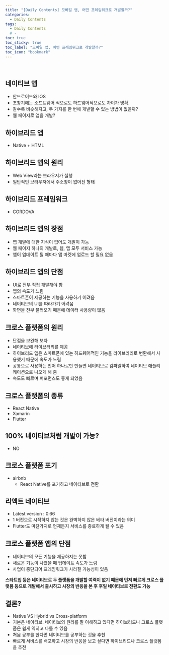 ```yaml
---
title: "[Daily Contents] 모바일 앱, 어떤 프레임워크로 개발할까?"
categories:
  - Daily Contents
tags:
  - Daily Contents
  # -
toc: true
toc_sticky: true
toc_label: "모바일 앱, 어떤 프레임워크로 개발할까?"
toc_icon: "bookmark"
---
```


<br>

## 네이티브 앱

- 안드로이드와 IOS
- 초창기에는 소프트웨어 적으로도 하드웨어적으로도 차이가 명확.
- 갈수록 비슷해지고, 두 가지를 한 번에 개발할 수 있는 방법이 없을까?
- 웹 페이지로 앱을 개발?

## 하이브리드 앱

- Native + HTML

## 하이브리드 앱의 원리

- Web View라는 브라우저가 실행
- 일반적인 브라우저에서 주소창이 없어진 형태

## 하이브리드 프레임워크

- CORDOVA

## 하이브리드 앱의 장점

- 앱 개발에 대한 지식이 없어도 개발이 가능
- 웹 페이지 하나의 개발로, 웹, 앱 모두 서비스 가능
- 앱이 업데이트 될 때마다 앱 마켓에 업로드 할 필요 없음

## 하이브리드 앱의 단점

- UI로 전부 직접 개발해야 함
- 앱의 속도가 느림
- 스마트폰이 제공하는 기능을 사용하기 어려움
- 네이티브의 UI를 따라가기 어려움
- 화면을 전부 불러오기 때문에 데이터 사용량이 많음

## 크로스 플랫폼의 원리

- 단점을 보완해 보자
- 네이티브에 라이브러리를 제공
- 하이브리드 앱은 스마트폰에 있는 하드웨어적인 기능을 라이브러리로 변환해서 사용했기 때문에 속도가 느림
- 공통으로 사용하는 언어 하나로만 만들면 네이티브로 컴파일하여 네이티브 애플리케이션으로 나오게 해 줌
- 속도도 빠르며 퍼포먼스도 좋게 되었음

## 크로스 플랫폼의 종류

- React Native
- Xamarin
- Flutter

## 100% 네이티브처럼 개발이 가능?

- NO

## 크로스 플랫폼 포기

- airbnb
  - React Native를 포기하고 네이티브로 전환

## 리액트 네이티브

- Latest version : 0.66
- 1 버전으로 시작하지 않는 것은 완벽하지 않은 베타 버전이라는 의미
- Flutter도 마찬가지로 언제든지 서비스를 종료하게 될 수 있음

## 크로스 플랫폼 앱의 단점

- 네이티브의 모든 기능을 제공하지는 못함
- 새로운 기능이 나왔을 때 업데이트 속도가 느림
- 사업이 중단되어 프레임워크가 사라질 가능성이 있음

**스타트업 등은 네이티브로 두 플랫폼을 개발할 여력이 없기 때문에 먼저 빠르게 크로스 플랫폼 등으로 개발해서 출시하고 시장의 반응을 본 후 후일 네이티브로 전환도 가능**

## 결론?

- Native VS Hybrid vs Cross-platform
- 기본은 네이티브. 네이티브의 원리를 잘 이해하고 있다면 하이브리드나 크로스 플랫폼은 쉽게 익히고 다룰 수 있음
- 처음 공부를 한다면 네이티브를 공부하는 것을 추천
- 빠르게 서비스를 배포하고 시장의 반응을 보고 싶다면 하이브리드나 크로스 플랫폼을 추천
